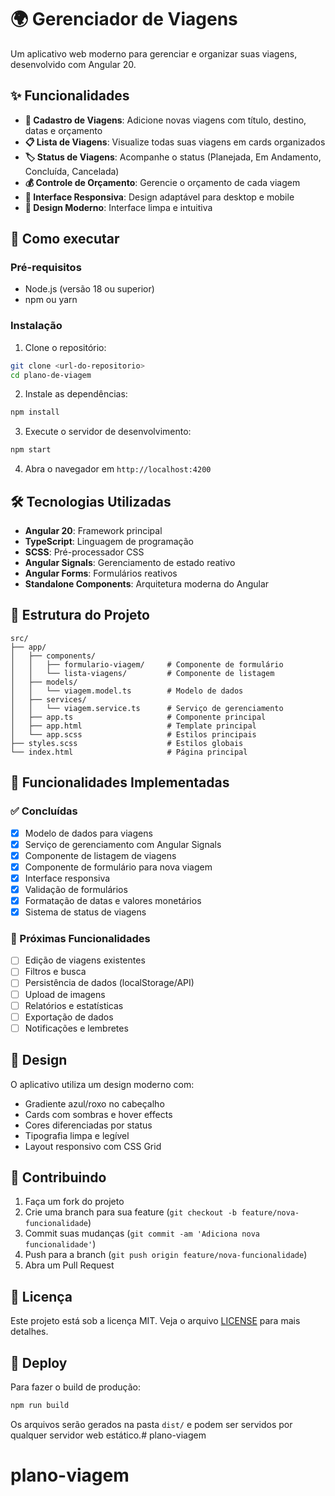 # 🌍 Gerenciador de Viagens

Um aplicativo web moderno para gerenciar e organizar suas viagens, desenvolvido com Angular 20.

## ✨ Funcionalidades

- **📝 Cadastro de Viagens**: Adicione novas viagens com título, destino, datas e orçamento
- **📋 Lista de Viagens**: Visualize todas suas viagens em cards organizados
- **🏷️ Status de Viagens**: Acompanhe o status (Planejada, Em Andamento, Concluída, Cancelada)
- **💰 Controle de Orçamento**: Gerencie o orçamento de cada viagem
- **📱 Interface Responsiva**: Design adaptável para desktop e mobile
- **🎨 Design Moderno**: Interface limpa e intuitiva

## 🚀 Como executar

### Pré-requisitos
- Node.js (versão 18 ou superior)
- npm ou yarn

### Instalação
1. Clone o repositório:
```bash
git clone <url-do-repositorio>
cd plano-de-viagem
```

2. Instale as dependências:
```bash
npm install
```

3. Execute o servidor de desenvolvimento:
```bash
npm start
```

4. Abra o navegador em `http://localhost:4200`

## 🛠️ Tecnologias Utilizadas

- **Angular 20**: Framework principal
- **TypeScript**: Linguagem de programação
- **SCSS**: Pré-processador CSS
- **Angular Signals**: Gerenciamento de estado reativo
- **Angular Forms**: Formulários reativos
- **Standalone Components**: Arquitetura moderna do Angular

## 📁 Estrutura do Projeto

```
src/
├── app/
│   ├── components/
│   │   ├── formulario-viagem/     # Componente de formulário
│   │   └── lista-viagens/         # Componente de listagem
│   ├── models/
│   │   └── viagem.model.ts        # Modelo de dados
│   ├── services/
│   │   └── viagem.service.ts      # Serviço de gerenciamento
│   ├── app.ts                     # Componente principal
│   ├── app.html                   # Template principal
│   └── app.scss                   # Estilos principais
├── styles.scss                    # Estilos globais
└── index.html                     # Página principal
```

## 🎯 Funcionalidades Implementadas

### ✅ Concluídas
- [x] Modelo de dados para viagens
- [x] Serviço de gerenciamento com Angular Signals
- [x] Componente de listagem de viagens
- [x] Componente de formulário para nova viagem
- [x] Interface responsiva
- [x] Validação de formulários
- [x] Formatação de datas e valores monetários
- [x] Sistema de status de viagens

### 🔄 Próximas Funcionalidades
- [ ] Edição de viagens existentes
- [ ] Filtros e busca
- [ ] Persistência de dados (localStorage/API)
- [ ] Upload de imagens
- [ ] Relatórios e estatísticas
- [ ] Exportação de dados
- [ ] Notificações e lembretes

## 🎨 Design

O aplicativo utiliza um design moderno com:
- Gradiente azul/roxo no cabeçalho
- Cards com sombras e hover effects
- Cores diferenciadas por status
- Tipografia limpa e legível
- Layout responsivo com CSS Grid

## 🤝 Contribuindo

1. Faça um fork do projeto
2. Crie uma branch para sua feature (`git checkout -b feature/nova-funcionalidade`)
3. Commit suas mudanças (`git commit -am 'Adiciona nova funcionalidade'`)
4. Push para a branch (`git push origin feature/nova-funcionalidade`)
5. Abra um Pull Request

## 📄 Licença

Este projeto está sob a licença MIT. Veja o arquivo [LICENSE](LICENSE) para mais detalhes.

## 🚀 Deploy

Para fazer o build de produção:

```bash
npm run build
```

Os arquivos serão gerados na pasta `dist/` e podem ser servidos por qualquer servidor web estático.# plano-viagem
# plano-viagem
